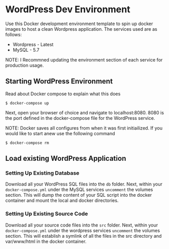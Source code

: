 # WordPress Dev Environment

Use this Docker development environment template to spin up docker images to host a clean Wordpress application. The services used are as follows:

* Wordpress - Latest
* MySQL - 5.7

NOTE: I Recommned updating the environment section of each service for production usage.

## Starting WordPress Environment
Read about Docker compose to explain what this does
```
$ docker-compose up
```

Next, open your browser of choice and navigate to localhost:8080. 8080 is the port defined in the docker-compose file for the WordPress service.

NOTE: Docker saves all configures from when it was first initiailized. If you would like to start anew use the following command

```
$ docker-compose rm
```

## Load existing WordPress Application

### Setting Up Existing Database

Download all your WordPress SQL files into the `db` folder. Next, within your `docker-compose.yml` under the MySQL services `uncomment` the volumes section. This will dump the content of your SQL script into the docker container and mount the local and docker directories.

### Setting Up Existing Source Code

Download all your source code files into the `src` folder. Next, within your `docker-compose.yml` under the wordpress services `uncomment` the volumes section. This will establish a symlink of all the files in the src directory and var/www/html in the docker container.